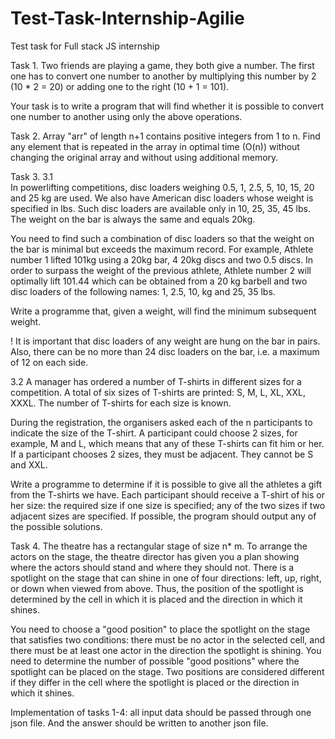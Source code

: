 # Test-Task-Internship-Agilie

Test task for Full stack JS internship


Task 1.  Two friends are playing a game, they both give a number. 
The first one has to convert one number to another by multiplying this number by 2 (10 * 2 = 20) or adding one to the right (10 + 1 = 101). 

Your task is to write a program that will find whether it is possible to convert one number to another using only the above operations.



Task 2.   Array "arr" of length n+1 contains positive integers from 1 to n. 
Find any element that is repeated in the array in optimal time (O(n)) without changing the original array and without using additional memory.

Task 3.
3.1  
In powerlifting competitions, disc loaders weighing 0.5, 1, 2.5, 5, 10, 15, 20 and 25 kg are used. 
We also have American disc loaders whose weight is specified in lbs. Such disc loaders are available only in 10, 25, 35, 45 lbs. 
The weight on the bar is always the same and equals 20kg. 

You need to find such a combination of disc loaders so that the weight on the bar is minimal but exceeds the maximum record. For example, Athlete number 1 lifted 101kg using a 20kg bar, 4 20kg discs and two 0.5 discs. 
In order to surpass the weight of the previous athlete, Athlete number 2 will optimally lift 101.44 which can be obtained from a 20 kg barbell and two disc loaders of the following names: 1, 2.5, 10, kg and 25, 35 lbs.

Write a programme that, given a weight, will find the minimum subsequent weight.

! It is important that disc loaders of any weight are hung on the bar in pairs. Also, there can be no more than 24 disc loaders on the bar, i.e. a maximum of 12 on each side.

3.2
A manager has ordered a number of T-shirts in different sizes for a competition. A total of six sizes of T-shirts are printed: S, M, L, XL, XXL, XXXL. The number of T-shirts for each size is known.

During the registration, the organisers asked each of the n participants to indicate the size of the T-shirt.
A participant could choose 2 sizes, for example, M and L, which means that any of these T-shirts can fit him or her. If a participant chooses 2 sizes, they must be adjacent. They cannot be S and XXL.

Write a programme to determine if it is possible to give all the athletes a gift from the T-shirts we have. Each participant should receive a T-shirt of his or her size:
the required size if one size is specified;
any of the two sizes if two adjacent sizes are specified.
If possible, the program should output any of the possible solutions.

Task 4. 
The theatre has a rectangular stage of size n* m. 
To arrange the actors on the stage, the theatre director has given you a plan showing where the actors should stand and where they should not.
There is a spotlight on the stage that can shine in one of four directions: left, up, right, or down when viewed from above. Thus, the position of the spotlight is determined by the cell in which it is placed and the direction in which it shines.


You need to choose a "good position" to place the spotlight on the stage that satisfies two conditions: there must be no actor in the selected cell, and there must be at least one actor in the direction the spotlight is shining.
You need to determine the number of possible "good positions" where the spotlight can be placed on the stage. Two positions are considered different if they differ in the cell where the spotlight is placed or the direction in which it shines.


Implementation of tasks 1-4: all input data should be passed through one json file. And the answer should be written to another json file.

